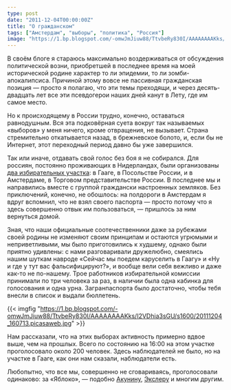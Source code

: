 ```yaml
---
type: post
date: "2011-12-04T00:00:00Z"
title: "О гражданском"
tags: ["Амстердам", "выборы", "политика", "Россия"]
image: "https://1.bp.blogspot.com/-omwJmJiuw88/TtvbeRy830I/AAAAAAAAKks/I2VDhia3sGU/s1600/20111204_160713.picasaweb.jpg"
---
```


В своём блоге я стараюсь максимально воздерживаться от обсуждения политической возни, приобретшей в последнее время на моей исторической родине характер то ли эпидемии, то ли зомби-апокалипсиса. Причиной этому вовсе не пассивная гражданская позиция — просто я полагаю, что эти темы преходящи, и через десять-двадцать лет все эти псевдогерои наших дней канут в Лету, где им самое место.

<!--more-->

Но к происходящему в России трудно, конечно, оставаться равнодушным. Вся эта подковёрная суета вокруг так называемых «выборов» у меня ничего, кроме отвращения, не вызывает. Страна стремительно откатывается назад, в брежневское болото, и, если бы не Интернет, этот переходный период давно бы уже завершился.

Так или иначе, отдавать свой голос без боя я не собирался. Для россиян, постоянно проживающих в Нидерландах, были организованы [два избирательных участка](http://www.rusembassy.nl/index.php/en/component/content/article/116): в Гааге, в Посольстве России, и в Амстердаме, в Торговом представительстве России. В последнее мы и направились вместе с группой граждански настроенных земляков. Без приключений, конечно, не обошлось: на полдороги в Амстердам я вдруг вспомнил, что не взял своего паспорта — просто потому что я здесь совершенно отвык им пользоваться, — пришлось за ним вернуться домой.

Зная, что наши официальные соотечественники даже за рубежами своей родины не изменяют своим принципам и остаются угрюмыми и неприветливыми, мы было приготовились к худшему, однако были приятно удивлены: с нами разговаривали дружелюбно, смеялись нашим шуткам навроде «Сейчас мы поедем каруселить в Гаагу» и «Ну и где у тут вас фальсифицируют?», и вообще вели себя вежливо и даже как-то не по-нашему. Трое работников избирательной комиссии принимали по три человека за раз, в наличии была одна кабинка для голосования и одна урна. Загранпаспорта было достаточно, чтобы тебя внесли в список и выдали бюллетень.

{{< imgfig "https://1.bp.blogspot.com/-omwJmJiuw88/TtvbeRy830I/AAAAAAAAKks/I2VDhia3sGU/s1600/20111204_160713.picasaweb.jpg" >}}

Нам рассказали, что на этих выборах активность примерно вдвое выше, чем на прошлых. Всего по состоянию на 16:00 на этом участке проголосовало около 200 человек. Здесь наблюдателей не было, но на участке в Гааге, как они нам сказали, наблюдатели есть.

Любопытно, что все мы, совершенно не сговариваясь, проголосовали одинаково: за «Яблоко», — подобно [Акунину](http://borisakunin.livejournal.com/43786.html), [Экслеру](http://exler.ru/blog/item/10914/) и многим другим.
